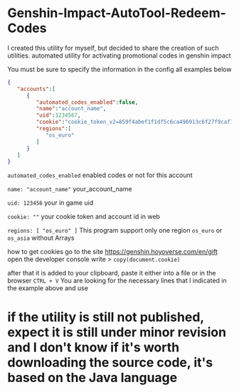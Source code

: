 # Genshin-Impact-AutoTool-Redeem-Codes
I created this utility for myself, but decided to share the creation of such utilities. automated utility for activating promotional codes in genshin impact

You must be sure to specify the information in the config all examples below

```json
{
   "accounts":[
      {
         "automated_codes_enabled":false,
         "name":"account_name",
         "uid":1234567,
         "cookie":"cookie_token_v2=859f4abef1f1df5c6ca496913c6f27f9caf72e3bbe4eed11123fb34492593a8d-kEMPXrzpcB; account_id_v2=415561512",
         "regions":[
            "os_euro"
         ]
      }
   ]
}
```

```automated_codes_enabled``` enabled codes or not for this account

```name: "account_name"``` your_account_name

```uid: 123456``` your in game uid

```cookie: ""``` your cookie token and account id in web

```regions: [ "os_euro" ]``` This program support only one region ```os_euro``` or ```os_asia``` without Arrays

how to get cookies go to the site https://genshin.hoyoverse.com/en/gift
open the developer console write > ```copy(document.cookie)```

after that it is added to your clipboard, paste it either into a file or in the browser ```CTRL + V``` You are looking for the necessary lines that I indicated in the example above and use

# **if the utility is still not published, expect it is still under minor revision and I don't know if it's worth downloading the source code, it's based on the Java language**
